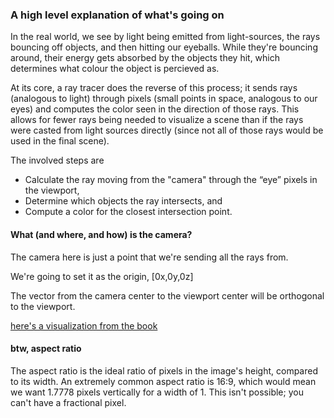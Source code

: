 ### [](https://)A high level explanation of what's going on

In the real world, we see by light being emitted from light-sources, the rays bouncing off objects, and then hitting our eyeballs. While they're bouncing around, their energy gets absorbed by the objects they hit, which determines what colour the object is percieved as.

At its core, a ray tracer does the reverse of this process; it sends rays (analogous to light) through pixels (small points in space, analogous to our eyes) and computes the color seen in the direction of those rays. This allows for fewer rays being needed to visualize a scene than if the rays were casted from light sources directly (since not all of those rays would be used in the final scene).

The involved steps are

- Calculate the ray moving from the "camera" through the “eye” pixels in the viewport,
- Determine which objects the ray intersects, and
- Compute a color for the closest intersection point.

#### What (and where, and how) is the camera?

The camera here is just a point that we're sending all the rays from.

We're going to set it as the origin, [0x,0y,0z]

The vector from the camera center to the viewport center will be orthogonal to the viewport.

[here's a visualization from the book](https://raytracing.github.io/images/fig-1.03-cam-geom.jpg)

#### btw, aspect ratio

The aspect ratio is the ideal ratio of pixels in the image's height, compared to its width. An extremely common aspect ratio is 16:9, which would mean we want 1.7778 pixels vertically for a width of 1. This isn't possible; you can't have a fractional pixel.
